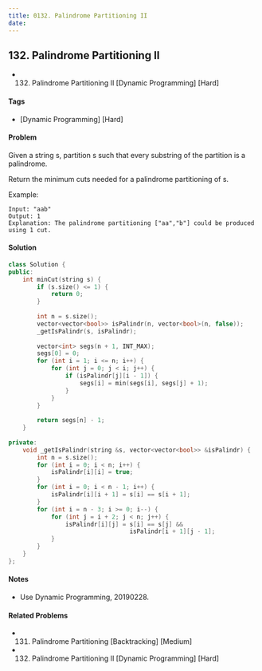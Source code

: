 ```yaml
---
title: 0132. Palindrome Partitioning II
date: 
---
```


## 132. Palindrome Partitioning II
- 132. Palindrome Partitioning II [Dynamic Programming] [Hard]

#### Tags
- [Dynamic Programming] [Hard]

#### Problem
Given a string s, partition s such that every substring of the partition is a palindrome.

Return the minimum cuts needed for a palindrome partitioning of s.

Example:

    Input: "aab"
    Output: 1
    Explanation: The palindrome partitioning ["aa","b"] could be produced using 1 cut.

#### Solution
``` C++
class Solution {
public:
    int minCut(string s) {
        if (s.size() <= 1) {
            return 0;
        }
        
        int n = s.size();
        vector<vector<bool>> isPalindr(n, vector<bool>(n, false));
        _getIsPalindr(s, isPalindr);
        
        vector<int> segs(n + 1, INT_MAX);
        segs[0] = 0;
        for (int i = 1; i <= n; i++) {
            for (int j = 0; j < i; j++) {
                if (isPalindr[j][i - 1]) {
                    segs[i] = min(segs[i], segs[j] + 1);
                }
            }
        }
        
        return segs[n] - 1;
    }
    
private:
    void _getIsPalindr(string &s, vector<vector<bool>> &isPalindr) {
        int n = s.size();
        for (int i = 0; i < n; i++) {
            isPalindr[i][i] = true;
        }
        for (int i = 0; i < n - 1; i++) {
            isPalindr[i][i + 1] = s[i] == s[i + 1];
        }
        for (int i = n - 3; i >= 0; i--) {
            for (int j = i + 2; j < n; j++) {
                isPalindr[i][j] = s[i] == s[j] && 
                                  isPalindr[i + 1][j - 1];
            }
        }
    }
};
```

#### Notes
- Use Dynamic Programming, 20190228.

#### Related Problems
- 131. Palindrome Partitioning [Backtracking] [Medium]
- 132. Palindrome Partitioning II [Dynamic Programming] [Hard]
